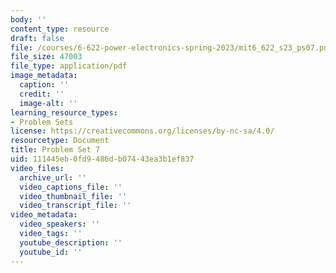 ```yaml
---
body: ''
content_type: resource
draft: false
file: /courses/6-622-power-electronics-spring-2023/mit6_622_s23_ps07.pdf
file_size: 47003
file_type: application/pdf
image_metadata:
  caption: ''
  credit: ''
  image-alt: ''
learning_resource_types:
- Problem Sets
license: https://creativecommons.org/licenses/by-nc-sa/4.0/
resourcetype: Document
title: Problem Set 7
uid: 111445eb-0fd9-486d-b074-43ea3b1ef837
video_files:
  archive_url: ''
  video_captions_file: ''
  video_thumbnail_file: ''
  video_transcript_file: ''
video_metadata:
  video_speakers: ''
  video_tags: ''
  youtube_description: ''
  youtube_id: ''
---
```

